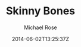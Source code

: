 ---
title: "Skinny Bones"
github: https://github.com/mmistakes/jekyll-theme-skinny-bones
demo: https://mmistakes.github.io/jekyll-theme-skinny-bones/
author: Michael Rose
ssg:
  - Jekyll
cms:
  - No Cms
date: 2014-06-02T13:25:37Z
github_branch: master
description: "A Jekyll starter with a variety of flexible layouts and components."
---